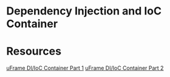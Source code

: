 
# Dependency Injection and IoC Container

# Resources

[uFrame DI/IoC Container Part 1](https://www.youtube.com/watch?v=e2cLXc5Tmg0)
[uFrame DI/IoC Container Part 2](https://www.youtube.com/watch?v=nkvwI7PnD6o)
